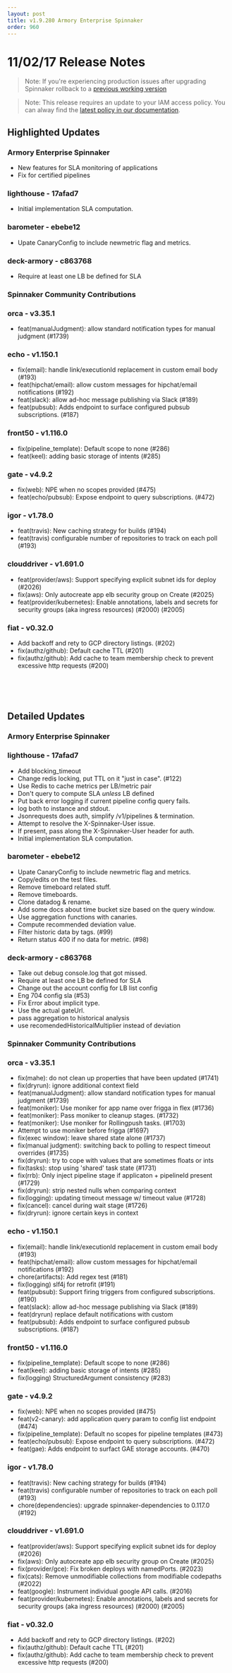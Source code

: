 ```yaml
---
layout: post
title: v1.9.280 Armory Enterprise Spinnaker
order: 960
---
```


# 11/02/17 Release Notes

> Note: If you're experiencing production issues after upgrading Spinnaker rollback to a [previous working version](http://docs.armory.io/admin-guides/troubleshooting/#i-upgraded-spinnaker-and-it-is-no-longer-responding-how-do-i-rollback)

> Note: This release requires an update to your IAM access policy.  You can alway find the [latest policy in our  documentation](http://docs.armory.io/install-guide/adding_accounts/#assume-roles-in-iam).

## Highlighted Updates
### Armory Enterprise Spinnaker
- New features for SLA monitoring of applications
- Fix for certified pipelines

### lighthouse - 17afad7
- Initial implementation SLA computation.

### barometer - ebebe12
- Upate CanaryConfig to include newmetric flag and metrics.

### deck-armory - c863768
- Require at least one LB be defined for SLA

###  Spinnaker Community Contributions
### orca - v3.35.1
- feat(manualJudgment): allow standard notification types for manual judgment (#1739)

### echo - v1.150.1
- fix(email): handle link/executionId replacement in custom email body (#193)
- feat(hipchat/email): allow custom messages for hipchat/email notifications (#192)
- feat(slack): allow ad-hoc message publishing via Slack (#189)
- feat(pubsub): Adds endpoint to surface configured pubsub subscriptions. (#187)


### front50 - v1.116.0
- fix(pipeline_template): Default scope to none (#286)
- feat(keel): adding basic storage of intents (#285)

### gate - v4.9.2
 - fix(web): NPE when no scopes provided (#475)
 - feat(echo/pubsub): Expose endpoint to query subscriptions. (#472)

### igor - v1.78.0
- feat(travis): New caching strategy for builds (#194)
- feat(travis) configurable number of repositories to track on each poll (#193)

### clouddriver - v1.691.0
- feat(provider/aws): Support specifying explicit subnet ids for deploy (#2026)
- fix(aws): Only autocreate app elb security group on Create (#2025)
- feat(provider/kubernetes): Enable annotations, labels and secrets for security groups (aka ingress resources) (#2000) (#2005)

### fiat - v0.32.0
 - Add backoff and rety to GCP directory listings. (#202)
 - fix(authz/github): Default cache TTL (#201)
 - fix(authz/github): Add cache to team membership check to prevent excessive http requests (#200)

<br><br><br>
## Detailed Updates
### Armory Enterprise Spinnaker
### lighthouse - 17afad7
 - Add blocking_timeout
 - Change redis locking, put TTL on it "just in case". (#122)
 - Use Redis to cache metrics per LB/metric pair
 - Don't query to compute SLA *unless* LB defined
 - Put back error logging if current pipeline config query fails.
 - log both to instance and stdout.
 - Jsonrequests does auth, simplify /v1/pipelines & termination.
 - Attempt to resolve the X-Spinnaker-User issue.
 - If present, pass along the X-Spinnaker-User header for auth.
 - Initial implementation SLA computation.

### barometer - ebebe12
 - Upate CanaryConfig to include newmetric flag and metrics.
 - Copy/edits on the test files.
 - Remove timeboard related stuff.
 - Remove timeboards.
 - Clone datadog & rename.
 - Add some docs about time bucket size based on the query window.
 - Use aggregation functions with canaries.
 - Compute recommended deviation value.
 - Filter historic data by tags. (#99)
 - Return status 400 if no data for metric. (#98)

### deck-armory - c863768
 - Take out debug console.log that got missed.
 - Require at least one LB be defined for SLA
 - Change out the account config for LB list config
 - Eng 704 config sla (#53)
 - Fix Error about implicit type.
 - Use the actual gateUrl.
 - pass aggregation to historical analysis
 - use recomendedHistoricalMultiplier instead of deviation

###  Spinnaker Community Contributions
### orca - v3.35.1
 - fix(mahe): do not clean up properties that have been updated (#1741)
 - fix(dryrun): ignore additional context field
 - feat(manualJudgment): allow standard notification types for manual judgment (#1739)
 - feat(moniker): Use moniker for app name over frigga in flex (#1736)
 - feat(moniker): Pass moniker to cleanup stages. (#1732)
 - feat(moniker): Use moniker for Rollingpush tasks. (#1703)
 - Attempt to use moniker before frigga (#1697)
 - fix(exec window): leave shared state alone (#1737)
 - fix(manual judgment): switching back to polling to respect timeout overrides (#1735)
 - fix(dryrun): try to cope with values that are sometimes floats or ints
 - fix(tasks): stop using 'shared' task state (#1731)
 - fix(rrb): Only inject pipeline stage if applicaton + pipelineId present (#1729)
 - fix(dryrun): strip nested nulls when comparing context
 - fix(logging): updating timeout message w/ timeout value (#1728)
 - fix(cancel): cancel during wait stage (#1726)
 - fix(dryrun): ignore certain keys in context

### echo - v1.150.1
 - fix(email): handle link/executionId replacement in custom email body (#193)
 - feat(hipchat/email): allow custom messages for hipchat/email notifications (#192)
 - chore(artifacts): Add regex test (#181)
 - fix(logging) slf4j for retrofit (#191)
 - feat(pubsub): Support firing triggers from configured subscriptions. (#190)
 - feat(slack): allow ad-hoc message publishing via Slack (#189)
 - feat(dryrun) replace default notifications with custom
 - feat(pubsub): Adds endpoint to surface configured pubsub subscriptions. (#187)

### front50 - v1.116.0
 - fix(pipeline_template): Default scope to none (#286)
 - feat(keel): adding basic storage of intents (#285)
 - fix(logging) StructuredArgument consistency (#283)

### gate - v4.9.2
 - fix(web): NPE when no scopes provided (#475)
 - feat(v2-canary): add application query param to config list endpoint (#474)
 - fix(pipeline_template): Default no scopes for pipeline templates (#473)
 - feat(echo/pubsub): Expose endpoint to query subscriptions. (#472)
 - feat(gae): Adds endpoint to surfact GAE storage accounts. (#470)

### igor - v1.78.0
 - feat(travis): New caching strategy for builds (#194)
 - feat(travis) configurable number of repositories to track on each poll (#193)
 - chore(dependencies): upgrade spinnaker-dependencies to 0.117.0 (#192)

### clouddriver - v1.691.0
 - feat(provider/aws): Support specifying explicit subnet ids for deploy (#2026)
 - fix(aws): Only autocreate app elb security group on Create (#2025)
 - fix(provider/gce): Fix broken deploys with namedPorts. (#2023)
 - fix(cats): Remove unmodifiable collections from modifiable codepaths (#2022)
 - feat(google): Instrument individual google API calls. (#2016)
 - feat(provider/kubernetes): Enable annotations, labels and secrets for security groups (aka ingress resources) (#2000) (#2005)

### fiat - v0.32.0
 - Add backoff and rety to GCP directory listings. (#202)
 - fix(authz/github): Default cache TTL (#201)
 - fix(authz/github): Add cache to team membership check to prevent excessive http requests (#200)
